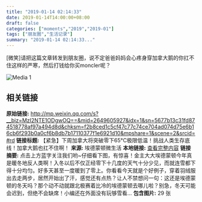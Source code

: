 ```yaml
---
title: "2019-01-14 02:14:33"
date: 2019-01-14T14:00:00+08:00
draft: false
categories: ["moments","2019","2019-01"]
tags: ["朋友圈","生活记录"]
summary: "2019-01-14 02:14:33..."
---
```


[微笑]请把这篇文章转发到朋友圈，说不定爸爸妈妈会心疼身穿加拿大鹅的你扛不住这样的严寒，然后打钱给你买moncler呢？

![Media 1](/Moments/photos/2019-01-14/201901140214330.jpg)

## 相关链接

**原始链接:** http://mp.weixin.qq.com/s?__biz=MzI2NTE1ODgwOQ==&mid=2649605927&idx=1&sn=5677b13c31fd874518778af97a494d8d&chksm=f2b8ced1c5cf47c77c74ce704ad074d75e6b16cb6f293b0a0cf6b8db7b17110377f1e6921d10&mpshare=1&scene=2&srcid=#rd
**链接标题:** 【紧急】下周加拿大将突破零下65°C极限低温！挑战人类生存底线！加拿大鹅也扛不住啊！
**来源:** 埃德蒙顿微生活
**本地链接:** [查看完整内容](/link_content/2019/01/2019-01-14-4/link_content/)
**链接摘要:** 点击上方蓝字关注我们哟~仔细看下图，有惊喜！金主大大埃德蒙顿今年真是暖冬地反人类啊！入冬以后不仅正经零下十几度的天气十分少见，而就连雪都下得十分均匀。好多天甚至一度暖到了零上。你看看今天就是个好例子，穿着羽绒服出去走两步，居然开始出了汗，感觉还有点热？让人不禁想问一句：这还是埃德蒙顿的冬天吗？那个动不动就跟北极赛着比冷的埃德蒙顿去哪儿啦？别急，冬天可能会迟到，但绝不会缺席！小编还在外面没有玩够雪看...
**包含图片:** 29 张

